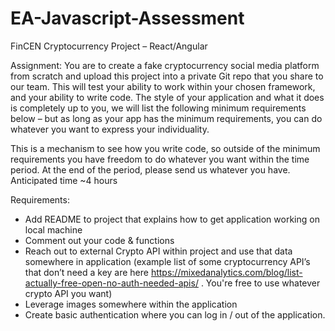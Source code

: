 # EA-Javascript-Assessment
FinCEN Cryptocurrency Project – React/Angular


Assignment:
	You are to create a fake cryptocurrency social media platform from scratch and upload this project into a private Git repo that you share to our team.  This will test your ability to work within your chosen framework, and your ability to write code.  The style of your application and what it does is completely up to you, we will list the following minimum requirements below – but as long as your app has the minimum requirements, you can do whatever you want to express your individuality.

This is a mechanism to see how you write code, so outside of the minimum requirements you have freedom to do whatever you want within the time period. At the end of the period, please send us whatever you have.  Anticipated time ~4 hours

Requirements:
-	Add README to project that explains how to get application working on local machine 
-	Comment out your code & functions
-	Reach out to external Crypto API within project and use that data somewhere in application (example list of some cryptocurrency API’s that don’t need a key are here https://mixedanalytics.com/blog/list-actually-free-open-no-auth-needed-apis/ .  You're free to use whatever crypto API you want)
-	Leverage images somewhere within the application
-	Create basic authentication where you can log in / out of the application.  
